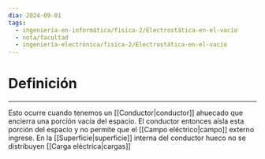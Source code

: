 ```yaml
---
dia: 2024-09-01
tags:
  - ingeniería-en-informática/fisica-2/Electrostática-en-el-vacío
  - nota/facultad
  - ingeniería-electrónica/fisica-2/Electrostática-en-el-vacío
---
```

# Definición
---
Esto ocurre cuando tenemos un [[Conductor|conductor]] ahuecado que encierra una porción vacía del espacio. El conductor entonces aísla esta porción del espacio y no permite que el [[Campo eléctrico|campo]] externo ingrese. En la [[Superficie|superficie]] interna del conductor hueco no se distribuyen [[Carga eléctrica|cargas]]